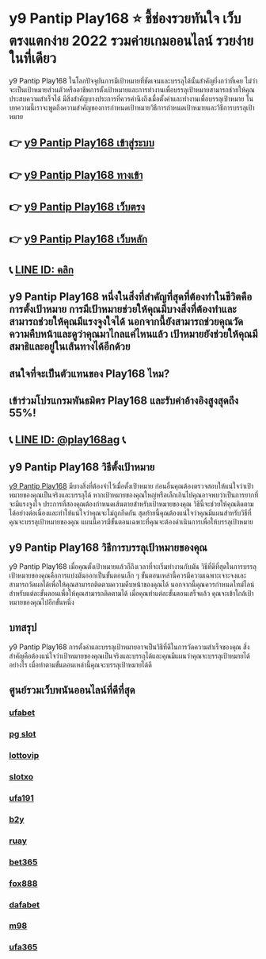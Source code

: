 
# y9 Pantip Play168 ⭐ ชี้ช่องรวยทันใจ เว็บตรงแตกง่าย 2022 รวมค่ายเกมออนไลน์ รวยง่ายในที่เดียว

y9 Pantip Play168 ในโลกปัจจุบันการมีเป้าหมายที่ชัดเจนและบรรลุได้นั้นสําคัญยิ่งกว่าที่เคย ไม่ว่าจะเป็นเป้าหมายส่วนตัวหรืออาชีพการตั้งเป้าหมายและการทํางานเพื่อบรรลุเป้าหมายสามารถช่วยให้คุณประสบความสําเร็จได้ มีสิ่งสําคัญบางประการที่ควรคํานึงถึงเมื่อตั้งค่าและทํางานเพื่อบรรลุเป้าหมาย ในบทความนี้เราจะพูดถึงความสําคัญของการกําหนดเป้าหมายวิธีการกําหนดเป้าหมายและวิธีการบรรลุเป้าหมาย

## 👉 [y9 Pantip Play168 เข้าสู่ระบบ](https://bit.ly/3TCj9rY)
## 👉 [y9 Pantip Play168 ทางเข้า](https://bit.ly/3TCj9rY)
## 👉 [y9 Pantip Play168 เว็บตรง](https://bit.ly/3TCj9rY)
## 👉 [y9 Pantip Play168 เว็บหลัก](https://bit.ly/3TCj9rY)
## 📞 [LINE ID: คลิก](https://line.me/R/ti/p/@342mcrfd)

## y9 Pantip Play168 หนึ่งในสิ่งที่สําคัญที่สุดที่ต้องทําในชีวิตคือการตั้งเป้าหมาย การมีเป้าหมายช่วยให้คุณมีบางสิ่งที่ต้องทําและสามารถช่วยให้คุณมีแรงจูงใจได้ นอกจากนี้ยังสามารถช่วยคุณวัดความคืบหน้าและดูว่าคุณมาไกลแค่ไหนแล้ว เป้าหมายยังช่วยให้คุณมีสมาธิและอยู่ในเส้นทางได้อีกด้วย

## สนใจที่จะเป็นตัวแทนของ Play168 ไหม?
## เข้าร่วมโปรแกรมพันธมิตร Play168 และรับค่าอ้างอิงสูงสุดถึง 55%!
## 📞 [LINE ID: @play168ag](https://bit.ly/3RSGiFl) 📞

## y9 Pantip Play168 วิธีตั้งเป้าหมาย
[y9 Pantip Play168](https://atom.io/themes/y9%20%E0%B9%80%E0%B8%A7%E0%B9%87%E0%B8%9A%E0%B8%95%E0%B8%A3%E0%B8%87) มีบางสิ่งที่ต้องจําไว้เมื่อตั้งเป้าหมาย ก่อนอื่นคุณต้องตรวจสอบให้แน่ใจว่าเป้าหมายของคุณเป็นจริงและบรรลุได้ หากเป้าหมายของคุณใหญ่หรือเล็กเกินไปคุณอาจพบว่าเป็นการยากที่จะมีแรงจูงใจ ประการที่สองคุณต้องกําหนดเส้นตายสําหรับเป้าหมายของคุณ วิธีนี้จะช่วยให้คุณติดตามได้อย่างต่อเนื่องและทําให้แน่ใจว่าคุณจะไม่ถูกกีดกัน สุดท้ายนี้คุณต้องแน่ใจว่าคุณมีแผนสําหรับวิธีที่คุณจะบรรลุเป้าหมายของคุณ แผนนี้ควรมีขั้นตอนเฉพาะที่คุณจะต้องดําเนินการเพื่อให้บรรลุเป้าหมาย

## y9 Pantip Play168 วิธีการบรรลุเป้าหมายของคุณ
y9 Pantip Play168 เมื่อคุณตั้งเป้าหมายแล้วก็ถึงเวลาที่จะเริ่มทํางานกับมัน วิธีที่ดีที่สุดในการบรรลุเป้าหมายของคุณคือการแบ่งมันออกเป็นขั้นตอนเล็ก ๆ ขั้นตอนเหล่านี้ควรมีความเฉพาะเจาะจงและสามารถวัดผลได้เพื่อให้คุณสามารถติดตามความคืบหน้าของคุณได้ นอกจากนี้คุณควรกําหนดไทม์ไลน์สําหรับแต่ละขั้นตอนเพื่อให้คุณสามารถติดตามได้ เมื่อคุณทําแต่ละขั้นตอนเสร็จแล้ว คุณจะเข้าใกล้เป้าหมายของคุณไปอีกขั้นหนึ่ง

## บทสรุป
y9 Pantip Play168 การตั้งค่าและบรรลุเป้าหมายอาจเป็นวิธีที่ดีในการวัดความสําเร็จของคุณ สิ่งสําคัญคือต้องแน่ใจว่าเป้าหมายของคุณเป็นจริงและบรรลุได้และคุณมีแผนว่าคุณจะบรรลุเป้าหมายได้อย่างไร เมื่อทําตามขั้นตอนเหล่านี้คุณจะบรรลุเป้าหมายได้ดี

## ศูนย์รวมเว็บพนันออนไลน์ที่ดีที่สุด
### [ufabet](https://atom.io/packages/ufabet)
### [pg slot](https://atom.io/themes/pg%20slot)
### [lottovip](https://atom.io/packages/lottovip)
### [slotxo](https://atom.io/packages/slotxo)
### [ufa191](https://atom.io/packages/ufa191)
### [b2y](https://atom.io/packages/b2y)
### [ruay](https://atom.io/themes/ruay)
### [bet365](https://atom.io/packages/bet365)
### [fox888](https://atom.io/packages/fox888)
### [dafabet](https://atom.io/packages/dafabet)
### [m98](https://atom.io/packages/m98)
### [ufa365](https://atom.io/packages/ufa365)
